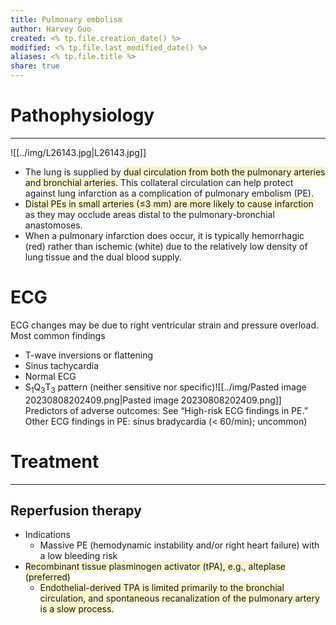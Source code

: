 ```yaml
---
title: Pulmonary embolism
author: Harvey Guo
created: <% tp.file.creation_date() %>
modified: <% tp.file.last_modified_date() %>
aliases: <% tp.file.title %>
share: true
---
```

# Pathophysiology
---
![[../img/L26143.jpg|L26143.jpg]]
- The lung is supplied by <span style="background:rgba(240, 200, 0, 0.2)">dual circulation from both the pulmonary arteries and bronchial arteries.</span> This collateral circulation can help protect against lung infarction as a complication of pulmonary embolism (PE).
- <span style="background:rgba(240, 200, 0, 0.2)">Distal PEs in small arteries (≤3 mm) are more likely to cause infarction</span> as they may occlude areas distal to the pulmonary-bronchial anastomoses.  
- When a pulmonary infarction does occur, it is typically hemorrhagic (red) rather than ischemic (white) due to the relatively low density of lung tissue and the dual blood supply.
# ECG
ECG changes may be due to right ventricular strain and pressure overload.
Most common findings 
- T-wave inversions or flattening
- Sinus tachycardia 
- Normal ECG
- S<sub>1</sub>Q<sub>3</sub>T<sub>3</sub> pattern (neither sensitive nor specific)![[../img/Pasted image 20230808202409.png|Pasted image 20230808202409.png]]
Predictors of adverse outcomes: See “High-risk ECG findings in PE.”
Other ECG findings in PE: sinus bradycardia (< 60/min); uncommon) 
# Treatment
---
## Reperfusion therapy
- Indications
	- Massive PE (hemodynamic instability and/or right heart failure) with a low bleeding risk
- <span style="background:rgba(240, 200, 0, 0.2)">Recombinant tissue plasminogen activator (tPA), e.g., alteplase (preferred)</span>
	- <span style="background:rgba(240, 200, 0, 0.2)">Endothelial-derived TPA is limited primarily to the bronchial circulation, and spontaneous recanalization of the pulmonary artery is a slow process.</span>